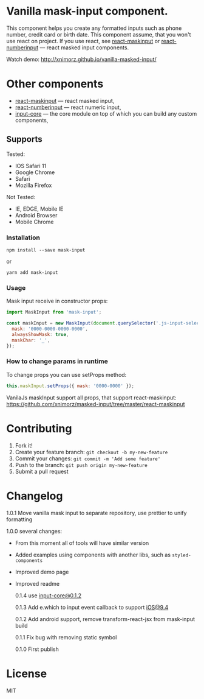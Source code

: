# Vanilla mask-input component.

This component helps you create any formatted inputs such as phone number, credit card or birth date.
This component assume, that you won't use react on project. If you use react, see [react-maskinput](https://github.com/xnimorz/masked-input#react-maskinput) or [react-numberinput](https://github.com/xnimorz/masked-input#react-numberinput) — react masked input components.

Watch demo: http://xnimorz.github.io/vanilla-masked-input/

# Other components

* [react-maskinput](https://github.com/xnimorz/masked-input#react-maskinput) — react masked input,
* [react-numberinput](https://github.com/xnimorz/masked-input#react-numberinput) — react numeric input,
* [input-core](https://github.com/xnimorz/masked-input#input-core) — the core module on top of which you can build any custom components,

## Supports

Tested:

* IOS Safari 11
* Google Chrome
* Safari
* Mozilla Firefox

Not Tested:

* IE, EDGE, Mobile IE
* Android Browser
* Mobile Chrome

### Installation

```
npm install --save mask-input
```

or

```
yarn add mask-input
```

### Usage

Mask input receive in constructor props:

```javascript
import MaskInput from 'mask-input';

const maskInput = new MaskInput(document.querySelector('.js-input-selector'), {
  mask: '0000-0000-0000-0000',
  alwaysShowMask: true,
  maskChar: '_',
});
```

### How to change params in runtime

To change props you can use setProps method:

```javascript
this.maskInput.setProps({ mask: '0000-0000' });
```

VanilaJs maskInput support all props, that support react-maskinput: https://github.com/xnimorz/masked-input/tree/master/react-maskinput

# Contributing

1. Fork it!
2. Create your feature branch: `git checkout -b my-new-feature`
3. Commit your changes: `git commit -m 'Add some feature'`
4. Push to the branch: `git push origin my-new-feature`
5. Submit a pull request

# Changelog

1.0.1 Move vanilla mask input to separate repository, use prettier to unify formatting

1.0.0 several changes:

* From this moment all of tools will have similar version
* Added examples using components with another libs, such as `styled-components`
* Improved demo page
* Improved readme

  0.1.4 use input-core@0.1.2

  0.1.3 Add e.which to input event callback to support iOS@9.4

  0.1.2 Add android support, remove transform-react-jsx from mask-input build

  0.1.1 Fix bug with removing static symbol

  0.1.0 First publish

# License

MIT
